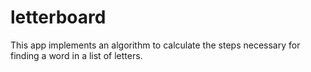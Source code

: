 # letterboard

This app implements an algorithm to calculate the steps necessary for finding a word in a list of letters.
